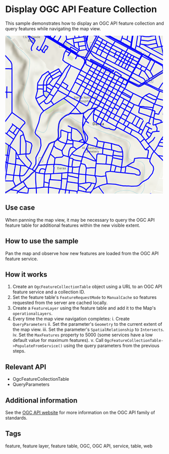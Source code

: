 # Display OGC API Feature Collection

This sample demonstrates how to display an OGC API feature collection and query features while navigating the map view.

![](screenshot.png)

## Use case

When panning the map view, it may be necessary to query the OGC API feature table for additional features within the new visible extent.

## How to use the sample

Pan the map and observe how new features are loaded from the OGC API feature service.

## How it works

1. Create an `OgcFeatureCollectionTable` object using a URL to an OGC API feature service and a collection ID.
2. Set the feature table's `FeatureRequestMode` to `ManualCache` so features requested from the server are cached locally.
3. Create a `FeatureLayer` using the feature table and add it to the Map's `operationalLayers`.
4. Every time the map view navigation completes:
    i. Create `QueryParameters`
    ii. Set the parameter's `Geometry` to the current extent of the map view. 
    iii. Set the parameter's `SpatialRelationship` to `Intersects`.
    iv. Set the `MaxFeatures` property to 5000 (some services have a low default value for maximum features).
    v. Call `OgcFeatureCollectionTable->PopulateFromService()` using the query parameters from the previous steps.

## Relevant API
 * OgcFeatureCollectionTable
 * QueryParameters

## Additional information

See the [OGC API website](https://ogcapi.ogc.org/) for more information on the OGC API family of standards.

## Tags

feature, feature layer, feature table, OGC, OGC API, service, table, web
